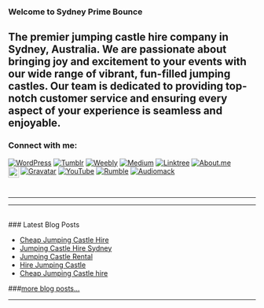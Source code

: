 ### Welcome to Sydney Prime Bounce
## The premier jumping castle hire company in Sydney, Australia. We are passionate about bringing joy and excitement to your events with our wide range of vibrant, fun-filled jumping castles. Our team is dedicated to providing top-notch customer service and ensuring every aspect of your experience is seamless and enjoyable.

### Connect with me:

[![WordPress](https://img.shields.io/badge/WordPress-21759B?style=for-the-badge&logo=wordpress&logoColor=white)][wordpress]
[![Tumblr](https://img.shields.io/badge/Tumblr-36465D?style=for-the-badge&logo=tumblr&logoColor=white)][tumblr]
[![Weebly](https://img.shields.io/badge/Weebly-38A1DB?style=for-the-badge&logo=weebly&logoColor=white)][weebly]
[![Medium](https://img.shields.io/badge/Medium-000000?style=for-the-badge&logo=medium&logoColor=white)][medium]
[![Linktree](https://img.shields.io/badge/Linktree-39E09B?style=for-the-badge&logo=linktree&logoColor=white)][linktree]
[![About.me](https://img.shields.io/badge/About.me-00A98F?style=for-the-badge&logo=about.me&logoColor=white)][aboutme]
[![Gravatar](https://img.shields.io/badge/Gravatar-1E8CBE?style=for-the-badge&logo=gravatar&logoColor=white)][gravatar]
[![YouTube](https://img.shields.io/badge/YouTube-FF0000?style=for-the-badge&logo=youtube&logoColor=white)][youtube]
[![Rumble](https://img.shields.io/badge/Rumble-0C4A7D?style=for-the-badge&logo=rumble&logoColor=white)][rumble]
[![Audiomack](https://img.shields.io/badge/Audiomack-FF8800?style=for-the-badge&logo=audiomack&logoColor=white)][audiomack]
[<img align="left" alt="Pinterest" width="22px" src="https://img.icons8.com/ios-filled/50/000000/pinterest.png" />][pinterest]





<br />

---

---
<br>
### Latest Blog Posts

<!-- BLOG-POST-LIST:START -->
- [Cheap Jumping Castle Hire](https://sydneyprimebounce.wordpress.com/2024/11/04/cheap-jumping-castle-hire-2/)
- [Jumping Castle Hire Sydney](https://sydneyprimebounce.wordpress.com/2024/11/01/jumping-castle-hire-sydney/)
- [Jumping Castle Rental](https://sydneyprimebounce.wordpress.com/2024/10/23/jumping-castle-rental/)
- [Hire Jumping Castle](https://sydneyprimebounce.wordpress.com/2024/10/22/hire-jumping-castle-3/)
- [Cheap Jumping Castle hire](https://sydneyprimebounce.wordpress.com/2024/10/02/cheap-jumping-castle-hire/)
<!-- BLOG-POST-LIST:END -->

###[more blog posts...](https://about.me/Sydneyprimebounce)

---
</br>
<br>

[website]: https://sydneyprimebounce.com.au
[youtube]: https://www.youtube.com/@Sydney-Prime-Bounce
[twitter]: https://x.com/sydneyprimesyd
[wordpress]: https://sydneyprimebounce.wordpress.com/
[tumblr]: https://sydney-prime-bounce.tumblr.com/
[weebly]: https://jumping-castle-hire.weebly.com
[medium]: https://jumpingcastlehiresydney.medium.com
[linktree]: https://linktr.ee/Jumping_castle_hire_sydney
[aboutme]: https://about.me/Sydneyprimebounce
[gravatar]: https://gravatar.com/sydneyprimebounce
[rumble]: https://rumble.com/c/c-6815589
[audiomack]: https://audiomack.com/jumping-castle-hire-sydney
[pinterest]: https://au.pinterest.com/Sydneyprimebounce/
